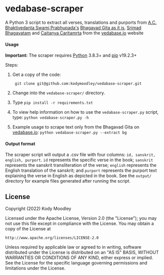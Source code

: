 # vedabase-scraper
A Python 3 script to extract all verses, translations and purports from [A.C. Bhaktivedanta Swami Prabhupada's](https://en.wikipedia.org/wiki/A._C._Bhaktivedanta_Swami_Prabhupada) [Bhagavad Gita as it is](https://www.asitis.com/), [Srimad Bhagavatam](https://en.wikipedia.org/wiki/Bhagavata_Purana) and [Caitanya Caritamrta](https://en.wikipedia.org/wiki/Chaitanya_Charitamrita) from the [vedabase.io](http://vedabase.io/en) website

#### Usage

**Important:** The scraper requires [Python](https://www.python.org/downloads/) 3.8.3+ and [pip](https://pip.pypa.io/en/stable/installation/) v19.2.3+

Steps:

1. Get a copy of the code:

        git clone git@github.com:kodymoodley/vedabase-scraper.git
    
2. Change into the `vedabase-scraper/` directory.

3. Type `pip install -r requirements.txt`

4. To view help information on how to use the `vedabase-scraper.py` script, type: `python vedabase-scraper.py -h`

5. Example usage to scrape text only from the Bhagavad Gita on [vedabase.io](https://vedabase.io/en/): `python vedabase-scraper.py --extract bg`

#### Output format

The scraper script will output a .csv file with four columns: `id, sanskrit, english, purport`. `id` represents the specific verse in the book; `sanskrit` represents the sanskrit transliteration of the verse; `english` represents the English translation of the sanskrit; and `purport` represents the purport text explaining the verse in English as depicted in the book. See the `output/` directory for example files generated after running the script.

## License

Copyright (2022) Kody Moodley

Licensed under the Apache License, Version 2.0 (the "License"); you may not use this file except in compliance with the License. You may obtain a copy of the License at

    http://www.apache.org/licenses/LICENSE-2.0
Unless required by applicable law or agreed to in writing, software distributed under the License is distributed on an "AS IS" BASIS, WITHOUT WARRANTIES OR CONDITIONS OF ANY KIND, either express or implied. See the License for the specific language governing permissions and limitations under the License.

